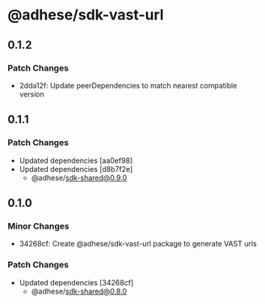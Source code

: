 # @adhese/sdk-vast-url

## 0.1.2

### Patch Changes

- 2dda12f: Update peerDependencies to match nearest compatible version

## 0.1.1

### Patch Changes

- Updated dependencies [aa0ef98]
- Updated dependencies [d8b7f2e]
  - @adhese/sdk-shared@0.9.0

## 0.1.0

### Minor Changes

- 34268cf: Create @adhese/sdk-vast-url package to generate VAST urls

### Patch Changes

- Updated dependencies [34268cf]
  - @adhese/sdk-shared@0.8.0
